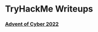 # TryHackMe Writeups

### [Advent of Cyber 2022](https://github.com/bronnn/THM-Writeups/tree/main/advent-of-cyber-2022)
